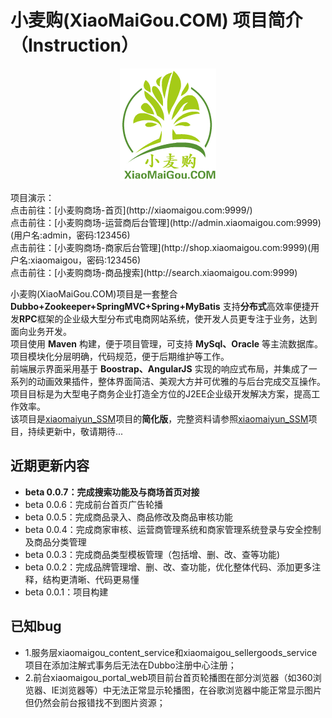 # 小麦购(XiaoMaiGou.COM) 项目简介（Instruction）

<p align="center" >
  <img src="src/main/resources/xiaomaigoulogo/xiaomaigoulogo.png" alt="xiaomaigou.com" title="xiaomaigou.com">
</p>
项目演示：<br>
点击前往：[小麦购商场-首页](http://xiaomaigou.com:9999/)<br>
点击前往：[小麦购商场-运营商后台管理](http://admin.xiaomaigou.com:9999)(用户名:admin，密码:123456)<br>
点击前往：[小麦购商场-商家后台管理](http://shop.xiaomaigou.com:9999)(用户名:xiaomaigou，密码:123456)<br>
点击前往：[小麦购商场-商品搜索](http://search.xiaomaigou.com:9999)<br>

小麦购(XiaoMaiGou.COM)项目是一套整合 **Dubbo+Zookeeper+SpringMVC+Spring+MyBatis** 支持**分布式**高效率便捷开发**RPC**框架的企业级大型分布式电商网站系统，使开发人员更专注于业务，达到面向业务开发。<br>
项目使用 **Maven** 构建，便于项目管理，可支持 **MySql、Oracle** 等主流数据库。<br>
项目模块化分层明确，代码规范，便于后期维护等工作。<br>
前端展示界面采用基于 **Boostrap、AngularJS** 实现的响应式布局，并集成了一系列的动画效果插件，整体界面简洁、美观大方并可优雅的与后台完成交互操作。<br>
项目目标是为大型电子商务企业打造全方位的J2EE企业级开发解决方案，提高工作效率。<br>
该项目是[xiaomaiyun_SSM](https://github.com/xiaomaiyun/xiaomaiyun_SSM)项目的**简化版**，完整资料请参照[xiaomaiyun_SSM](https://github.com/xiaomaiyun/xiaomaiyun_SSM)项目，持续更新中，敬请期待...

## 近期更新内容
* **beta 0.0.7：完成搜索功能及与商场首页对接**
* beta 0.0.6：完成前台首页广告轮播
* beta 0.0.5：完成商品录入、商品修改及商品审核功能
* beta 0.0.4：完成商家审核、运营商管理系统和商家管理系统登录与安全控制及商品分类管理
* beta 0.0.3：完成商品类型模板管理（包括增、删、改、查等功能)
* beta 0.0.2：完成品牌管理增、删、改、查功能，优化整体代码、添加更多注释，结构更清晰、代码更易懂
* beta 0.0.1：项目构建

## 已知bug
* 1.服务层xiaomaigou_content_service和xiaomaigou_sellergoods_service项目在添加注解式事务后无法在Dubbo注册中心注册；
* 2.前台xiaomaigou_portal_web项目前台首页轮播图在部分浏览器（如360浏览器、IE浏览器等）中无法正常显示轮播图，在谷歌浏览器中能正常显示图片但仍然会前台报错找不到图片资源；


